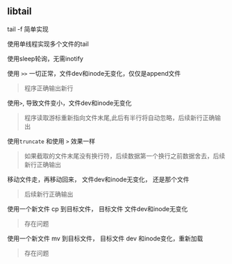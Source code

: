 ## libtail

tail -f 简单实现

使用单线程实现多个文件的tail 

使用sleep轮询，无需inotify

使用 `>>` 一切正常，文件dev和inode无变化，仅仅是append文件

> 程序正确输出新行

使用`>`, 导致文件变小，文件dev和inode无变化

> 程序读取游标重新指向文件末尾,此后有半行将自动忽略，后续新行正确输出

使用`truncate` 和使用 `>` 效果一样

> 如果截取的文件末尾没有换行符，后续数据第一个换行之前数据舍去，后续新行正确输出

移动文件走，再移动回来， 文件dev和inode无变化， 还是那个文件

> 后续新行正确输出

使用一个新文件 cp 到目标文件， 目标文件 文件dev和inode无变化

> 存在问题


使用一个新文件 mv 到目标文件， 目标文件 dev 和inode变化，重新加载

> 存在问题





